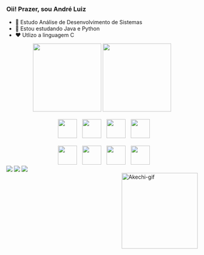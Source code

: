 ### Oii! Prazer, sou André Luiz

- 🔭 Estudo Análise de Desenvolvimento de Sistemas
- 🌱 Estou estudando Java e Python
- ❤️ Utlizo a linguagem C

<div align="center">
  <img height="180em" src="https://github-readme-stats.vercel.app/api?username=AndreLuizJPoles&show_icons=true&theme=dracula">
  <img height="180em" src="https://github-readme-stats.vercel.app/api/top-langs/?username=AndreLuizJPoles&layout=compact&langs_count=7&theme=dracula"/>
</div>

<div style="display: inline_block" align="center"><br>
  <img style="margin-left:10px" height="50px" src="https://cdn.jsdelivr.net/gh/devicons/devicon/icons/python/python-original.svg" /> 
  <img style="margin-left:10px" height="50px" src="https://cdn.jsdelivr.net/gh/devicons/devicon/icons/java/java-original.svg" />  
  <img style="margin-left:10px" height="50px" src="https://cdn.jsdelivr.net/gh/devicons/devicon/icons/c/c-original.svg" />
  <img style="margin-left:10px" height="50px" src="https://cdn.jsdelivr.net/gh/devicons/devicon/icons/c/html-original.svg" /> 
</div>

<div style="display: inline_block" align="center"><br>
  <img style="margin-left:10px" height="50px" src="https://cdn.jsdelivr.net/gh/devicons/devicon/icons/linux/linux-original.svg" /> 
  <img style="margin-left:10px" height="50px" src="https://cdn.jsdelivr.net/gh/devicons/devicon/icons/git/git-original.svg" />  
  <img style="margin-left:10px" height="50px" src="https://cdn.jsdelivr.net/gh/devicons/devicon/icons/vscode/vscode-original.svg" /> 
  <img style="margin-left:10px" height="50px" src="https://upload.wikimedia.org/wikipedia/commons/thumb/9/9c/IntelliJ_IDEA_Icon.svg/2048px-IntelliJ_IDEA_Icon.svg.png" /> 
</div>


<div> 
  <a href="https://www.linkedin.com/in/andré-luiz-junqueira-poles-32a432245/" target="_blank"><img src="https://img.shields.io/badge/LinkedIn-0077B5?style=for-the-badge&logo=linkedin&logoColor=white" target="_blank"></a>
  <a href="https://www.instagram.com/andre_luiz_j.poles/" target="_blank"><img src="https://img.shields.io/badge/Instagram-E4405F?style=for-the-badge&logo=instagram&logoColor=white" target="_blank"></a>
  <a href="https://twitter.com/vampirovik" target="_blank"><img src="https://img.shields.io/badge/Twitter-1DA1F2?style=for-the-badge&logo=twitter&logoColor=white" target="_blank"></a>
</div>

<div> 
  <img align="right" alt="Akechi-gif" height="200" width="200" src="https://media2.giphy.com/media/70XmyLl9ccmstkEVjE/giphy.gif?cid=ecf05e47wm6u6ioq0qt1ltpfqip0q2hrb33moarsr2fonuwa&ep=v1_gifs_search&rid=giphy.gif&ct=g">
</div>

